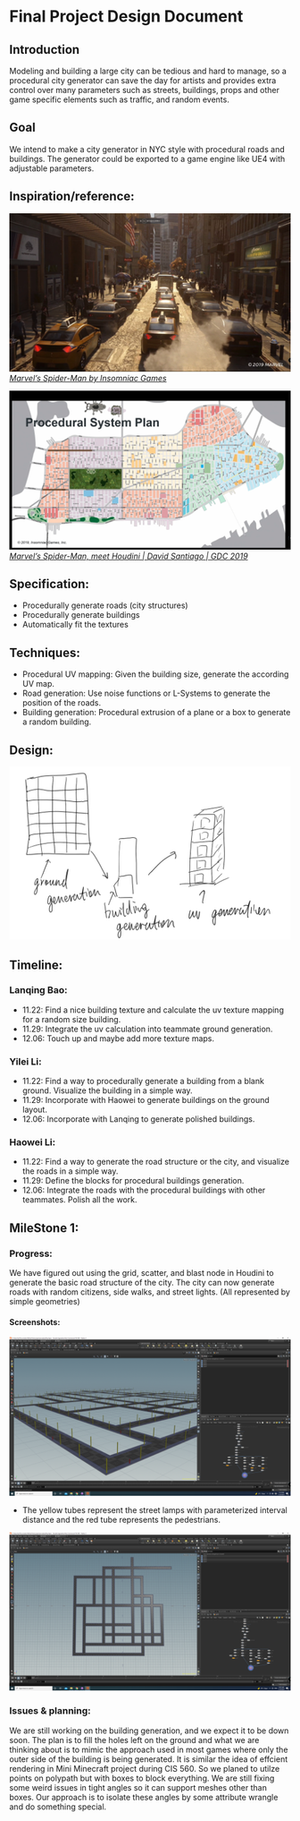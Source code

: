 # Final Project Design Document

## Introduction
Modeling and building a large city can be tedious and hard to manage, so a procedural city generator can save the day for artists and provides extra control over many parameters such as streets, buildings, props and other game specific elements such as traffic, and random events.

## Goal
We intend to make a city generator in NYC style with procedural roads and buildings. The generator could be exported to a game engine like UE4 with adjustable parameters.

## Inspiration/reference:
![](Spdierman2.png)
*[Marvel’s Spider-Man by Insomniac Games](https://www.playstation.com/en-us/games/marvels-spider-man/)*

![](Spiderman1.png)
*[Marvel’s Spider-Man, meet Houdini | David Santiago | GDC 2019](https://www.youtube.com/watch?v=D0ERCi9mMZg)*

## Specification:
- Procedurally generate roads (city structures)
- Procedurally generate buildings
- Automatically fit the textures

## Techniques:
- Procedural UV mapping: Given the building size, generate the according UV map. 
- Road generation: Use noise functions or L-Systems to generate the position of the roads.
- Building generation: Procedural extrusion of a plane or a box to generate a random building.

## Design:
![](./Design.png)

## Timeline:
### Lanqing Bao:
- 11.22: 	Find a nice building texture and calculate the uv texture mapping for a random size building.
- 11.29: Integrate the uv calculation into teammate ground generation.
- 12.06: Touch up and maybe add more texture maps.

### Yilei Li:
- 11.22: Find a way to procedurally generate a building from a blank ground. Visualize the building in a simple way.
- 11.29: Incorporate with Haowei to generate buildings on the ground layout.
- 12.06: Incorporate with Lanqing to generate polished buildings.

### Haowei Li:
- 11.22: Find a way to generate the road structure or the city, and visualize the roads in a simple way.
- 11.29: Define the blocks for procedural buildings generation.
- 12.06: Integrate the roads with the procedural buildings with other teammates. Polish all the work.

## MileStone 1:
### Progress: 
We have figured out using the grid, scatter, and blast node in Houdini to generate the basic road structure of the city. The city can now generate roads with random citizens, side walks, and street lights. (All represented by simple geometries)
#### Screenshots:
![](./Result.png)

- The yellow tubes represent the street lamps with parameterized interval distance and the red tube represents the pedestrians. 

![](./Result2.png)

### Issues & planning:
We are still working on the building generation, and we expect it to be down soon. The plan is to fill the holes left on the ground and what we are thinking about is to mimic the approach used in most games where only the outer side of the building is being generated. It is similar the idea of effcient rendering in Mini Minecraft project during CIS 560. So we planed to utilze points on polypath but with boxes to block everything. We are still fixing some weird issues in tight angles so it can support meshes other than boxes. Our approach is to isolate these angles by some attribute wrangle and do something special.
